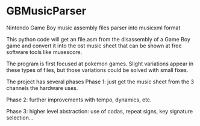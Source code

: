 # GBMusicParser
Nintendo Game Boy music assembly files parser into musicxml format

This python code will get an file.asm from the disassembly of a Game Boy game
and convert it into the ost music sheet that can be shown at free software tools
like musescore.

The program is first focused at pokemon games. Slight variations appear in these
types of files, but those variations could be solved with small fixes.

The project has several phases
Phase 1: just get the music sheet from the 3 channels the hardware uses.

Phase 2: further improvements with tempo, dynamics, etc.

Phase 3: higher level abstraction: use of codas, repeat signs, key signature selection...

